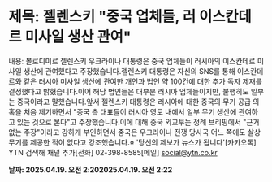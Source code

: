# **제목: 젤렌스키 "중국 업체들, 러 이스칸데르 미사일 생산 관여"**

  내용: 볼로디미르 젤렌스키 우크라이나 대통령은 중국 업체들이 러시아의 이스칸데르 미사일 생산에 관여했다고 주장했습니다.젤렌스키 대통령은 자신의 SNS를 통해 이스칸데르와 같은 러시아 미사일 생산에 관여한 개인과 법인 약 100건에 대한 추가 독자 제재를 결정했다고 밝혔습니다.이어 해당 법인들은 대부분 러시아 업체들이지만, 불행히도 일부는 중국이라고 말했습니다.앞서 젤렌스키 대통령은 러시아에 대한 중국의 무기 공급 의혹을 처음 제기하면서 "중국 측 대표들이 러시아 영토 내에서 일부 무기 생산에 관여하고 있는 것으로 본다"고 주장했습니다.이에 대해 중국 외교부는 정례 브리핑에서 "근거 없는 주장"이라고 강하게 부인하면서 중국은 우크라이나 전쟁 당사국 어느 쪽에도 살상 무기를 제공한 적이 없다고 강조했습니다.※ '당신의 제보가 뉴스가 됩니다'[카카오톡] YTN 검색해 채널 추가[전화] 02-398-8585[메일] social@ytn.co.kr

  **날짜: 2025.04.19. 오전 2:202025.04.19. 오전 2:22**